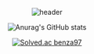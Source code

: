 <div align=center>


  
  
  
  ![header](https://capsule-render.vercel.app/api?type=soft&color=auto&height=220&section=header&text=Junyoung%20Git%Hub!&fontSize=80)
  
  
  
  
  
  
  
  
  
  
  
  
  
  
  
  
  ![Anurag's GitHub stats](https://github-readme-stats.vercel.app/api?username=benza97&show_icons=true&theme=dark)



[![Solved.ac
benza97](http://mazassumnida.wtf/api/v2/generate_badge?boj=benza97)](https://solved.ac/{handle})



</div>



















